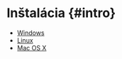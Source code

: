 # Inštalácia {#intro}

- [Windows](../qt-creator/installation-windows.md)
- [Linux](../qt-creator/installation-linux.md)
- [Mac OS X](../qt-creator/installation-macosx.md)